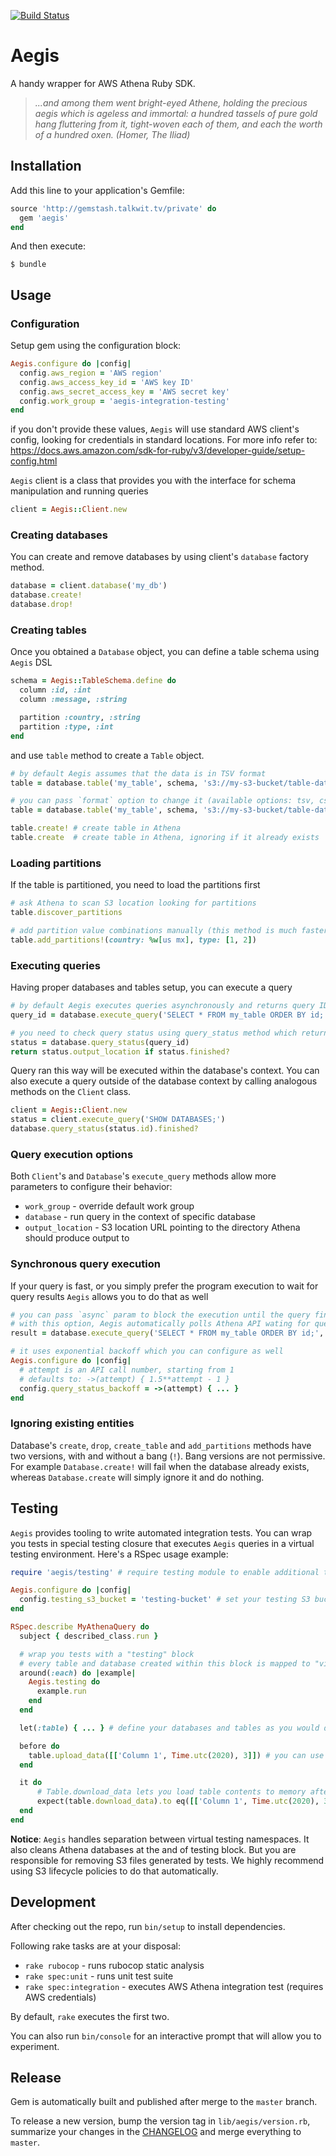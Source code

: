 [![Build Status](http://jenkins-ci.talkwit.tv/buildStatus/icon?job=u2i/aegis/master)](http://jenkins-ci.talkwit.tv/job/u2i/aegis/master)

# Aegis

A handy wrapper for AWS Athena Ruby SDK.

>*...and among them went bright-eyed Athene, holding the precious aegis which is ageless and immortal:
> a hundred tassels of pure gold hang fluttering from it, tight-woven each of them,
> and each the worth of a hundred oxen. (Homer, The Iliad)*


## Installation

Add this line to your application's Gemfile:

```ruby
source 'http://gemstash.talkwit.tv/private' do
  gem 'aegis'
end
```

And then execute:

    $ bundle


## Usage

### Configuration

Setup gem using the configuration block:
```ruby
Aegis.configure do |config|
  config.aws_region = 'AWS region'
  config.aws_access_key_id = 'AWS key ID'
  config.aws_secret_access_key = 'AWS secret key'
  config.work_group = 'aegis-integration-testing'
end
```
if you don't provide these values, `Aegis` will use standard AWS client's config, looking for credentials in standard
locations. For more info refer to: https://docs.aws.amazon.com/sdk-for-ruby/v3/developer-guide/setup-config.html


`Aegis` client is a class that provides you with the interface for schema manipulation and running queries
```ruby
client = Aegis::Client.new
````

### Creating databases

You can create and remove databases by using client's `database` factory method.
```ruby
database = client.database('my_db')
database.create!
database.drop!
```

### Creating tables

Once you obtained a `Database` object, you can define a table schema using `Aegis` DSL
```ruby
schema = Aegis::TableSchema.define do
  column :id, :int
  column :message, :string

  partition :country, :string
  partition :type, :int
end
```

and use `table` method to create a `Table` object.

```ruby
# by default Aegis assumes that the data is in TSV format
table = database.table('my_table', schema, 's3://my-s3-bucket/table-data-location')

# you can pass `format` option to change it (available options: tsv, csv, orc)
table = database.table('my_table', schema, 's3://my-s3-bucket/table-data-location', format: :orc)

table.create! # create table in Athena
table.create  # create table in Athena, ignoring if it already exists
```

### Loading partitions

If the table is partitioned, you need to load the partitions first

```ruby
# ask Athena to scan S3 location looking for partitions
table.discover_partitions

# add partition value combinations manually (this method is much faster with large number of partitions)
table.add_partitions!(country: %w[us mx], type: [1, 2])
```

### Executing queries

Having proper databases and tables setup, you can execute a query

```ruby
# by default Aegis executes queries asynchronously and returns query ID
query_id = database.execute_query('SELECT * FROM my_table ORDER BY id;')

# you need to check query status using query_status method which returns Aegis::QueryStatus object
status = database.query_status(query_id)
return status.output_location if status.finished?
```

Query ran this way will be executed within the database's context. You can also execute a query outside of the database
context by calling analogous methods on the `Client` class.

```ruby
client = Aegis::Client.new
status = client.execute_query('SHOW DATABASES;')
database.query_status(status.id).finished?
```

### Query execution options

Both `Client`'s and `Database`'s `execute_query` methods allow more parameters to configure their behavior:
- `work_group` - override default work group
- `database` - run query in the context of specific database
- `output_location` - S3 location URL pointing to the directory Athena should produce output to

### Synchronous query execution

If your query is fast, or you simply prefer the program execution to wait for query results `Aegis` allows you to do that
as well
```ruby
# you can pass `async` param to block the execution until the query finishes
# with this option, Aegis automatically polls Athena API wating for query to finish
result = database.execute_query('SELECT * FROM my_table ORDER BY id;', async: false)

# it uses exponential backoff which you can configure as well
Aegis.configure do |config|
  # attempt is an API call number, starting from 1
  # defaults to: ->(attempt) { 1.5**attempt - 1 }
  config.query_status_backoff = ->(attempt) { ... }
end
```

### Ignoring existing entities

Database's `create`, `drop`, `create_table` and `add_partitions` methods have two versions, with and without a
bang (`!`). Bang versions are not permissive. For example `Database.create!` will fail when the database already exists,
whereas `Database.create` will simply ignore it and do nothing.


## Testing

`Aegis` provides tooling to write automated integration tests. You can wrap you tests in special testing closure that
executes `Aegis` queries in a virtual testing environment. Here's a RSpec usage example:

```ruby
require 'aegis/testing' # require testing module to enable additional testing capabilities

Aegis.configure do |config|
  config.testing_s3_bucket = 'testing-bucket' # set your testing S3 bucket
end

RSpec.describe MyAthenaQuery do
  subject { described_class.run }

  # wrap you tests with a "testing" block
  # every table and database created within this block is mapped to "virtual" table space in your testing S3 bucket
  around(:each) do |example|
    Aegis.testing do
      example.run
    end
  end

  let(:table) { ... } # define your databases and tables as you would define them in the code

  before do
    table.upload_data([['Column 1', Time.utc(2020), 3]]) # you can use Table.upload_data to upload test data to S3
  end

  it do
      # Table.download_data lets you load table contents to memory after executing tested code
      expect(table.download_data).to eq([['Column 1', Time.utc(2020), 3]])
  end
end
```

**Notice**: `Aegis` handles separation between virtual testing namespaces. It also cleans Athena databases at the and of
testing block. But you are responsible for removing S3 files generated by tests. We highly recommend using S3 lifecycle
policies to do that automatically.


## Development

After checking out the repo, run `bin/setup` to install dependencies.

Following rake tasks are at your disposal:
- `rake rubocop` - runs rubocop static analysis
- `rake spec:unit` - runs unit test suite
- `rake spec:integration` - executes AWS Athena integration test (requires AWS credentials)

By default, `rake` executes the first two.

You can also run `bin/console` for an interactive prompt that will allow you to experiment.


## Release

Gem is automatically built and published after merge to the `master` branch.

To release a new version, bump the version tag in `lib/aegis/version.rb`,
summarize your changes in the [CHANGELOG](CHANGELOG.md) and merge everything to `master`.
